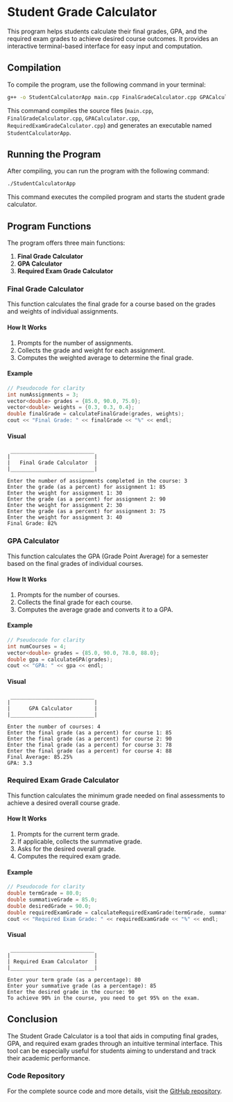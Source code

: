 # Student Grade Calculator

This program helps students calculate their final grades, GPA, and the required exam grades to achieve desired course outcomes. It provides an interactive terminal-based interface for easy input and computation.

## Compilation

To compile the program, use the following command in your terminal:

```bash
g++ -o StudentCalculatorApp main.cpp FinalGradeCalculator.cpp GPACalculator.cpp RequiredExamGradeCalculator.cpp
```

This command compiles the source files (`main.cpp`, `FinalGradeCalculator.cpp`, `GPACalculator.cpp`, `RequiredExamGradeCalculator.cpp`) and generates an executable named `StudentCalculatorApp`.

## Running the Program

After compiling, you can run the program with the following command:

```bash
./StudentCalculatorApp
```

This command executes the compiled program and starts the student grade calculator.

## Program Functions

The program offers three main functions:

1. **Final Grade Calculator**
2. **GPA Calculator**
3. **Required Exam Grade Calculator**

### Final Grade Calculator

This function calculates the final grade for a course based on the grades and weights of individual assignments.

#### How It Works

1. Prompts for the number of assignments.
2. Collects the grade and weight for each assignment.
3. Computes the weighted average to determine the final grade.

#### Example

```cpp
// Pseudocode for clarity
int numAssignments = 3;
vector<double> grades = {85.0, 90.0, 75.0};
vector<double> weights = {0.3, 0.3, 0.4};
double finalGrade = calculateFinalGrade(grades, weights);
cout << "Final Grade: " << finalGrade << "%" << endl;
```

#### Visual

```
 ___________________________
|                           |
|   Final Grade Calculator  |
|___________________________|

Enter the number of assignments completed in the course: 3
Enter the grade (as a percent) for assignment 1: 85
Enter the weight for assignment 1: 30
Enter the grade (as a percent) for assignment 2: 90
Enter the weight for assignment 2: 30
Enter the grade (as a percent) for assignment 3: 75
Enter the weight for assignment 3: 40
Final Grade: 82%
```

### GPA Calculator

This function calculates the GPA (Grade Point Average) for a semester based on the final grades of individual courses.

#### How It Works

1. Prompts for the number of courses.
2. Collects the final grade for each course.
3. Computes the average grade and converts it to a GPA.

#### Example

```cpp
// Pseudocode for clarity
int numCourses = 4;
vector<double> grades = {85.0, 90.0, 78.0, 88.0};
double gpa = calculateGPA(grades);
cout << "GPA: " << gpa << endl;
```

#### Visual

```
 ___________________________
|                           |
|      GPA Calculator       |
|___________________________|

Enter the number of courses: 4
Enter the final grade (as a percent) for course 1: 85
Enter the final grade (as a percent) for course 2: 90
Enter the final grade (as a percent) for course 3: 78
Enter the final grade (as a percent) for course 4: 88
Final Average: 85.25%
GPA: 3.3
```

### Required Exam Grade Calculator

This function calculates the minimum grade needed on final assessments to achieve a desired overall course grade.

#### How It Works

1. Prompts for the current term grade.
2. If applicable, collects the summative grade.
3. Asks for the desired overall grade.
4. Computes the required exam grade.

#### Example

```cpp
// Pseudocode for clarity
double termGrade = 80.0;
double summativeGrade = 85.0;
double desiredGrade = 90.0;
double requiredExamGrade = calculateRequiredExamGrade(termGrade, summativeGrade, desiredGrade);
cout << "Required Exam Grade: " << requiredExamGrade << "%" << endl;
```

#### Visual

```
 ___________________________
|                           |
| Required Exam Calculator  |
|___________________________|

Enter your term grade (as a percentage): 80
Enter your summative grade (as a percentage): 85
Enter the desired grade in the course: 90
To achieve 90% in the course, you need to get 95% on the exam.
```

## Conclusion

The Student Grade Calculator is a tool that aids in computing final grades, GPA, and required exam grades through an intuitive terminal interface. This tool can be especially useful for students aiming to understand and track their academic performance.

### Code Repository

For the complete source code and more details, visit the [GitHub repository](https://github.com/Raeid-U/studentCalculatorApp.git).
